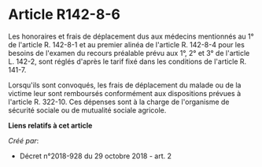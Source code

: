 # Article R142-8-6

Les honoraires et frais de déplacement dus aux médecins mentionnés au 1° de l'article R. 142-8-1 et au premier alinéa de
l'article R. 142-8-4 pour les besoins de l'examen du recours préalable prévu aux 1°, 2° et 3° de l'article L. 142-2, sont
réglés d'après le tarif fixé dans les conditions de l'article R. 141-7.

Lorsqu'ils sont convoqués, les frais de déplacement du malade ou de la victime leur sont remboursés conformément aux
dispositions prévues à l'article R. 322-10. Ces dépenses sont à la charge de l'organisme de sécurité sociale ou de mutualité
sociale agricole.

**Liens relatifs à cet article**

_Créé par_:

  - Décret n°2018-928 du 29 octobre 2018 - art. 2
